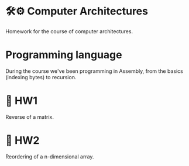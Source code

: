 # 🛠️⚙️ Computer Architectures
Homework for the course of computer architectures.

# Programming language
During the course we've been programming in Assembly, from the basics (indexing bytes) to recursion. 

# 📝 HW1
Reverse of a matrix.

# 📝 HW2
Reordering of a n-dimensional array.
